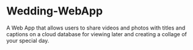 # Wedding-WebApp
A Web App that allows users to share videos and photos with titles and captions on a cloud database for viewing later and creating a collage of your special day.
